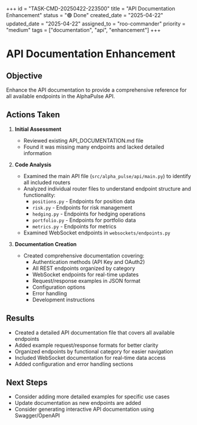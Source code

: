 +++
id = "TASK-CMD-20250422-223500"
title = "API Documentation Enhancement"
status = "🟢 Done"
created_date = "2025-04-22"
updated_date = "2025-04-22"
assigned_to = "roo-commander"
priority = "medium"
tags = ["documentation", "api", "enhancement"]
+++

# API Documentation Enhancement

## Objective
Enhance the API documentation to provide a comprehensive reference for all available endpoints in the AlphaPulse API.

## Actions Taken

1. **Initial Assessment**
   - Reviewed existing API_DOCUMENTATION.md file
   - Found it was missing many endpoints and lacked detailed information

2. **Code Analysis**
   - Examined the main API file (`src/alpha_pulse/api/main.py`) to identify all included routers
   - Analyzed individual router files to understand endpoint structure and functionality:
     - `positions.py` - Endpoints for position data
     - `risk.py` - Endpoints for risk management
     - `hedging.py` - Endpoints for hedging operations
     - `portfolio.py` - Endpoints for portfolio data
     - `metrics.py` - Endpoints for metrics
   - Examined WebSocket endpoints in `websockets/endpoints.py`

3. **Documentation Creation**
   - Created comprehensive documentation covering:
     - Authentication methods (API Key and OAuth2)
     - All REST endpoints organized by category
     - WebSocket endpoints for real-time updates
     - Request/response examples in JSON format
     - Configuration options
     - Error handling
     - Development instructions

## Results
- Created a detailed API documentation file that covers all available endpoints
- Added example request/response formats for better clarity
- Organized endpoints by functional category for easier navigation
- Included WebSocket documentation for real-time data access
- Added configuration and error handling sections

## Next Steps
- Consider adding more detailed examples for specific use cases
- Update documentation as new endpoints are added
- Consider generating interactive API documentation using Swagger/OpenAPI